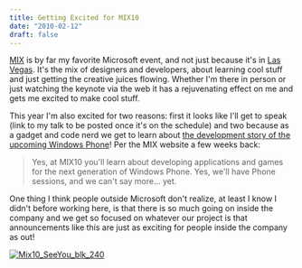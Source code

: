 ```yaml
---
title: Getting Excited for MIX10
date: "2010-02-12"
draft: false
---
```


[MIX](http://live.visitmix.com/) is by far my favorite Microsoft event, and not just because it's in [Las Vegas](http://www.bing.com/search?q=las+vegas). It's the mix of designers and developers, about learning cool stuff and just getting the creative juices flowing. Whether I'm there in person or just watching the keynote via the web it has a rejuvenating effect on me and gets me excited to make cool stuff.

This year I'm also excited for two reasons: first it looks like I'll get to speak (link to my talk to be posted once it's on the schedule) and two because as a gadget and code nerd we get to learn about [the development story of the upcoming Windows Phone](http://live.visitmix.com/News/Windows-Phone-at-MIX10)! Per the MIX website a few weeks back:

> Yes, at MIX10 you'll learn about developing applications and games for the next generation of Windows Phone. Yes, we'll have Phone sessions, and we can't say more... yet.

One thing I think people outside Microsoft don't realize, at least I know I didn't before working here, is that there is so much going on inside the company and we get so focused on whatever our project is that announcements like this are just as exciting for people inside the company as out!

[![Mix10_SeeYou_blk_240](/images/Mix10_SeeYou_blk_240_thumb.jpg "Mix10_SeeYou_blk_240")](/images/Mix10_SeeYou_blk_240.jpg)

